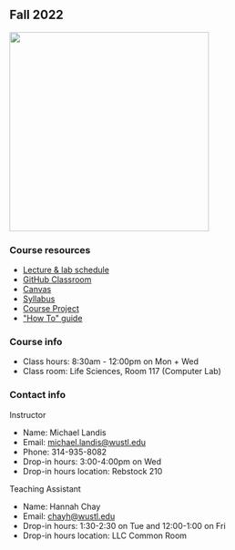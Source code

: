 ## Fall 2022

<img src="assets/home/biol4220_logo_trim.png" width="350"/>

### Course resources

* [Lecture & lab schedule](course_schedule.md)
* [GitHub Classroom](https://classroom.github.com/classrooms/69019055-practical-bioinformatics-2022)
* [Canvas](https://wustl.instructure.com/courses/93893)
* [Syllabus](https://docs.google.com/document/d/1P3TJ_bJiwFAKXKII_R3fqhgLsiTNXfowWWD4hjdMnp0/edit?usp=sharing)
* [Course Project](course_project.md)
* ["How To" guide](how_to_guide.md)


### Course info

* Class hours: 8:30am - 12:00pm on Mon + Wed
* Class room: Life Sciences, Room 117 (Computer Lab)


### Contact info

Instructor
* Name: Michael Landis
* Email: michael.landis@wustl.edu
* Phone: 314-935-8082
* Drop-in hours: 3:00-4:00pm on Wed
* Drop-in hours location: Rebstock 210

Teaching Assistant
* Name: Hannah Chay
* Email: chayh@wustl.edu
* Drop-in hours: 1:30-2:30 on Tue and 12:00-1:00 on Fri
* Drop-in hours location: LLC Common Room
